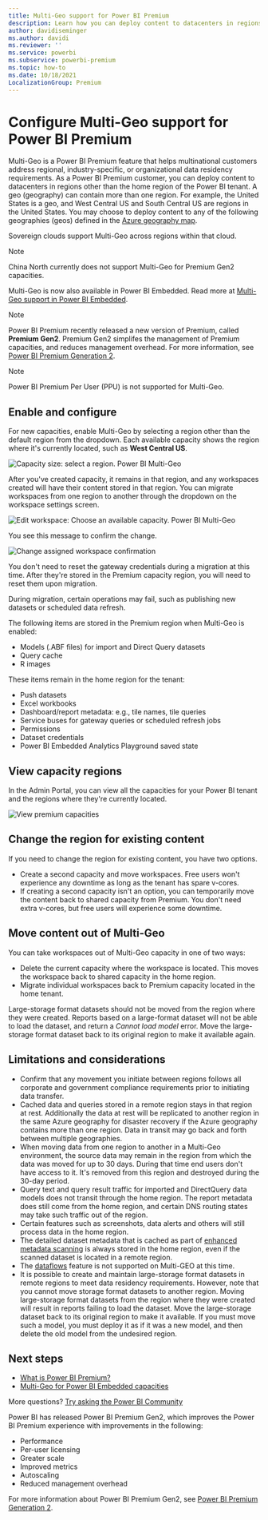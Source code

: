 ```yaml
---
title: Multi-Geo support for Power BI Premium
description: Learn how you can deploy content to datacenters in regions other than the home region of the Power BI tenant.  
author: davidiseminger
ms.author: davidi
ms.reviewer: ''
ms.service: powerbi
ms.subservice: powerbi-premium
ms.topic: how-to
ms.date: 10/18/2021
LocalizationGroup: Premium 
---
```


# Configure Multi-Geo support for Power BI Premium

Multi-Geo is a Power BI Premium feature that helps multinational customers address regional, industry-specific, or organizational data residency requirements. As a Power BI Premium customer, you can deploy content to datacenters in regions other than the home region of the Power BI tenant. A geo (geography) can contain more than one region. For example, the United States is a geo, and West Central US and South Central US are regions in the United States. You may choose to deploy content to any of the following geographies (geos) defined in the [Azure geography map](https://azure.microsoft.com/global-infrastructure/geographies/).

Sovereign clouds support Multi-Geo across regions within that cloud.

> [!NOTE]
> China North currently does not support Multi-Geo for Premium Gen2 capacities.

Multi-Geo is now also available in Power BI Embedded. Read more at [Multi-Geo support in Power BI Embedded](../developer/embedded/embedded-multi-geo.md).

> [!NOTE]
> Power BI Premium recently released a new version of Premium, called **Premium Gen2**. Premium Gen2 simplifes the management of Premium capacities, and reduces management overhead. For more information, see [Power BI Premium Generation 2](service-premium-what-is.md#power-bi-premium-generation-2).


> [!NOTE]
> Power BI Premium Per User (PPU) is not supported for Multi-Geo.

## Enable and configure

For new capacities, enable Multi-Geo by selecting a region other than the default region from the dropdown.  Each available capacity shows the region where it's currently located, such as **West Central US**.

![Capacity size: select a region. Power BI Multi-Geo](media/service-admin-premium-multi-geo/power-bi-multi-geo-capacity-size.png)

After you've created capacity, it remains in that region, and any workspaces created will have their content stored in that region. You can migrate workspaces from one region to another through the dropdown on the workspace settings screen.

![Edit workspace: Choose an available capacity. Power BI Multi-Geo](media/service-admin-premium-multi-geo/power-bi-multi-geo-edit-workspace.png)

You see this message to confirm the change.

![Change assigned workspace confirmation](media/service-admin-premium-multi-geo/power-bi-multi-geo-change-assigned-workspace-capacity.png)

You don't need to reset the gateway credentials during a migration at this time.  After they're stored in the Premium capacity region, you will need to reset them upon migration.

During migration, certain operations may fail, such as publishing new datasets or scheduled data refresh.  

The following items are stored in the Premium region when Multi-Geo is enabled:

- Models (.ABF files) for import and Direct Query datasets
- Query cache
- R images

These items remain in the home region for the tenant:

- Push datasets
- Excel workbooks
- Dashboard/report metadata: e.g., tile names, tile queries
- Service buses for gateway queries or scheduled refresh jobs
- Permissions
- Dataset credentials
- Power BI Embedded Analytics Playground saved state



## View capacity regions

In the Admin Portal, you can view all the capacities for your Power BI tenant and the regions where they're currently located.

![View premium capacities](media/service-admin-premium-multi-geo/power-bi-multi-geo-premium-capacities.png) 

## Change the region for existing content

If you need to change the region for existing content, you have two options.

- Create a second capacity and move workspaces. Free users won't experience any downtime as long as the tenant has spare v-cores.
- If creating a second capacity isn't an option, you can temporarily move the content back to shared capacity from Premium. You don't need extra v-cores, but free users will experience some downtime.

## Move content out of Multi-Geo  

You can take workspaces out of Multi-Geo capacity in one of two ways:

- Delete the current capacity where the workspace is located.  This moves the workspace back to shared capacity in the home region.
- Migrate individual workspaces back to Premium capacity located in the home tenant.

Large-storage format datasets should not be moved from the region where they were created. Reports based on a large-format dataset will not be able to load the dataset, and return a *Cannot load model* error. Move the large-storage format dataset back to its original region to make it available again.

## Limitations and considerations

- Confirm that any movement you initiate between regions follows all corporate and government compliance requirements prior to initiating data transfer.
- Cached data and queries stored in a remote region stays in that region at rest. Additionally the data at rest will be replicated to another region in the same Azure geography for disaster recovery if the Azure geography contains more than one region. Data in transit may go back and forth between multiple geographies.
- When moving data from one region to another in a Multi-Geo environment, the source data may remain in the region from which the data was moved for up to 30 days. During that time end users don't have access to it. It's removed from this region and destroyed during the 30-day period.
- Query text and query result traffic for imported and DirectQuery data models does not transit through the home region. The report metadata does still come from the home region, and certain DNS routing states may take such traffic out of the region. 
- Certain features such as screenshots, data alerts and others will still process data in the home region.
- The detailed dataset metadata that is cached as part of [enhanced metadata scanning](./service-admin-metadata-scanning.md) is always stored in the home region, even if the scanned dataset is located in a remote region.
- The [dataflows](../transform-model/dataflows/dataflows-introduction-self-service.md) feature is not supported on Multi-GEO at this time.
- It is possible to create and maintain large-storage format datasets in remote regions to meet data residency requirements. However, note that you cannot move storage format datasets to another region. Moving large-storage format datasets from the region where they were created will result in reports failing to load the dataset. Move the large-storage dataset back to its original region to make it available. If you must move such a model, you must deploy it as if it was a new model, and then delete the old model from the undesired region.

## Next steps

- [What is Power BI Premium?](service-premium-what-is.md)
- [Multi-Geo for Power BI Embedded capacities](../developer/embedded/embedded-multi-geo.md)

More questions? [Try asking the Power BI Community](https://community.powerbi.com/)

Power BI has released Power BI Premium Gen2, which improves the Power BI Premium experience with improvements in the following:
* Performance
* Per-user licensing
* Greater scale
* Improved metrics
* Autoscaling
* Reduced management overhead

For more information about Power BI Premium Gen2, see [Power BI Premium Generation 2](service-premium-what-is.md#power-bi-premium-generation-2).